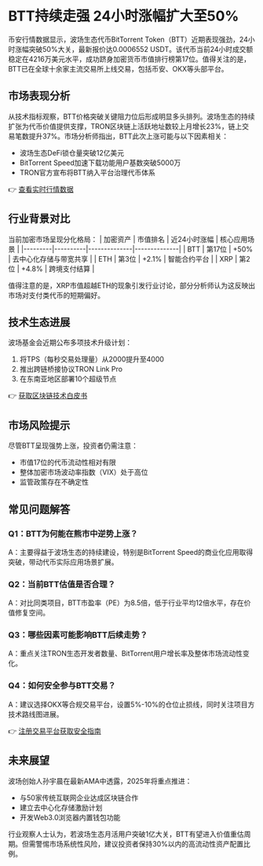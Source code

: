 # BTT持续走强 24小时涨幅扩大至50%

币安行情数据显示，波场生态代币BitTorrent Token（BTT）近期表现强劲，24小时涨幅突破50%大关，最新报价达0.0006552 USDT。该代币当前24小时成交额稳定在4216万美元水平，成功跻身加密货币市值排行榜第17位。值得关注的是，BTT已在全球十余家主流交易所上线交易，包括币安、OKX等头部平台。

## 市场表现分析
从技术指标观察，BTT价格突破关键阻力位后形成明显多头排列。波场生态的持续扩张为代币价值提供支撑，TRON区块链上活跃地址数较上月增长23%，链上交易笔数提升37%。市场分析师指出，BTT此次上涨可能与以下因素相关：
- 波场生态DeFi锁仓量突破12亿美元
- BitTorrent Speed加速下载功能用户基数突破5000万
- TRON官方宣布将BTT纳入平台治理代币体系

👉 [查看实时行情数据](https://bit.ly/okx_welcome)

## 行业背景对比
当前加密市场呈现分化格局：
| 加密资产 | 市值排名 | 近24小时涨幅 | 核心应用场景 |
|---------|----------|--------------|--------------|
| BTT     | 第17位   | +50%         | 去中心化存储与带宽共享 |
| ETH     | 第3位    | +2.1%        | 智能合约平台 |
| XRP     | 第2位    | +4.8%        | 跨境支付结算 |

值得注意的是，XRP市值超越ETH的现象引发行业讨论，部分分析师认为这反映出市场对支付类代币的短期偏好。

## 技术生态进展
波场基金会近期公布多项技术升级计划：
1. 将TPS（每秒交易处理量）从2000提升至4000
2. 推出跨链桥接协议TRON Link Pro
3. 在东南亚地区部署10个超级节点

👉 [获取区块链技术白皮书](https://bit.ly/okx_welcome)

## 市场风险提示
尽管BTT呈现强势上涨，投资者仍需注意：
- 市值17位的代币流动性相对有限
- 整体加密市场波动率指数（VIX）处于高位
- 监管政策存在不确定性

## 常见问题解答
### Q1：BTT为何能在熊市中逆势上涨？
A：主要得益于波场生态的持续建设，特别是BitTorrent Speed的商业化应用取得突破，带动代币实际应用场景扩展。

### Q2：当前BTT估值是否合理？
A：对比同类项目，BTT市盈率（PE）为8.5倍，低于行业平均12倍水平，存在价值修复空间。

### Q3：哪些因素可能影响BTT后续走势？
A：重点关注TRON生态开发者数量、BitTorrent用户增长率及整体市场流动性变化。

### Q4：如何安全参与BTT交易？
A：建议选择OKX等合规交易平台，设置5%-10%的仓位止损线，同时关注项目方技术路线图进展。

👉 [注册交易平台获取安全指南](https://bit.ly/okx_welcome)

## 未来展望
波场创始人孙宇晨在最新AMA中透露，2025年将重点推进：
- 与50家传统互联网企业达成区块链合作
- 建立去中心化存储激励计划
- 开发Web3.0浏览器内置钱包功能

行业观察人士认为，若波场生态月活用户突破1亿大关，BTT有望进入价值重估周期。但需警惕市场系统性风险，建议投资者保持30%以内的高流动性资产配置比例。